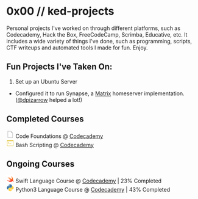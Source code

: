 # 0x00 // ked-projects
Personal projects I've worked on through different platforms, such as Codecademy, Hack the Box, FreeCodeCamp, Scrimba, Educative, etc. It includes a wide variety of things I've done, such as programming, scripts, CTF writeups and automated tools I made for fun. Enjoy.

## Fun Projects I've Taken On:
1. Set up an Ubuntu Server
  - Configured it to run Synapse, a [Matrix](https://matrix.org/) homeserver implementation. ([@dpizarrow](https://github.com/dpizarrow) helped a lot!)

## Completed Courses
<img src="https://github.com/vscode-icons/vscode-icons/blob/master/icons/default_file.svg" width="20" height="20"/> Code Foundations @ [Codecademy](https://www.codecademy.com/learn/paths/code-foundations) <br/>
<img src="https://github.com/vscode-icons/vscode-icons/blob/master/icons/file_type_shell.svg" width="20" height="20"/> Bash Scripting @ [Codecademy](https://www.codecademy.com/learn/bash-scripting) <br/>

## Ongoing Courses
<img src="https://github.com/vscode-icons/vscode-icons/blob/master/icons/file_type_swift.svg" width="20" height="20"/> Swift Language Course @ [Codecademy](https://www.codecademy.com/learn/learn-swift) | 23% Completed <br/>
<img src="https://github.com/vscode-icons/vscode-icons/blob/master/icons/file_type_python.svg" width="20" height="20"/> Python3 Language Course @ [Codecademy](https://www.codecademy.com/learn/learn-python-3) | 43% Completed <br/>
